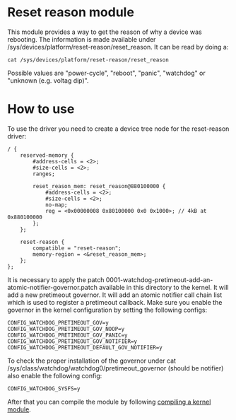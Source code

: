 # Reset reason module

This module provides a way to get the reason of why a device was rebooting. The information is made available under /sys/devices/platform/reset-reason/reset_reason. It can be read by doing a:
```
cat /sys/devices/platform/reset-reason/reset_reason
```

Possible values are "power-cycle", "reboot", "panic", "watchdog" or "unknown (e.g. voltag dip)".

# How to use

To use the driver you need to create a device tree node for the reset-reason driver:
```
/ {
	reserved-memory {
		#address-cells = <2>;
		#size-cells = <2>;
		ranges;

		reset_reason_mem: reset_reason@880100000 {
			#address-cells = <2>;
			#size-cells = <2>;
			no-map;
			reg = <0x00000008 0x80100000 0x0 0x1000>; // 4kB at 0x880100000
		};
	};

	reset-reason {
		compatible = "reset-reason";
		memory-region = <&reset_reason_mem>;
	};
};
```

It is necessary to apply the patch 0001-watchdog-pretimeout-add-an-atomic-notifier-governor.patch available in this directory to the kernel. It will add a new pretimeout governor. It will add an atomic notifier call chain list which is used to register a pretimeout callback. Make sure you enable the governor in the kernel configuration by setting the following configs:
```
CONFIG_WATCHDOG_PRETIMEOUT_GOV=y
CONFIG_WATCHDOG_PRETIMEOUT_GOV_NOOP=y
CONFIG_WATCHDOG_PRETIMEOUT_GOV_PANIC=y
CONFIG_WATCHDOG_PRETIMEOUT_GOV_NOTIFIER=y
CONFIG_WATCHDOG_PRETIMEOUT_DEFAULT_GOV_NOTIFIER=y
```
To check the proper installation of the governor under cat /sys/class/watchdog/watchdog0/pretimeout_governor (should be notifier) also enable the following config:
```
CONFIG_WATCHDOG_SYSFS=y
```

After that you can compile the module by following [compiling a kernel module](https://embear.ch/blog/compiling-a-kernel-module).
